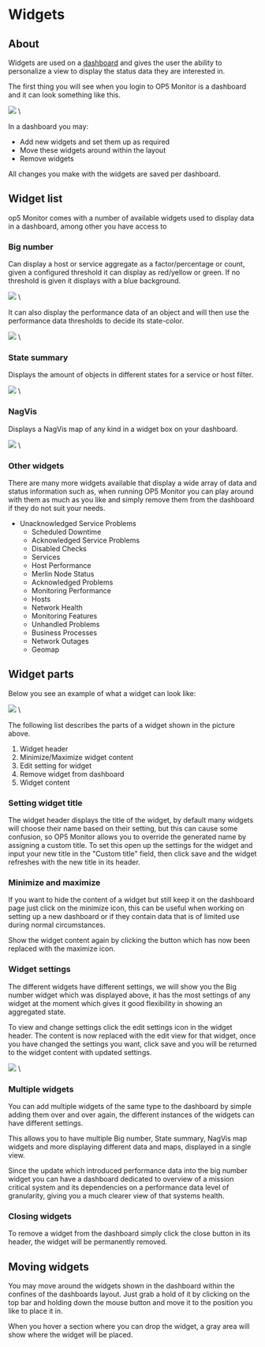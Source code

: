 # Widgets

## About

Widgets are used on a [dashboard](Tactical_overview) and gives the user the ability to personalize a view to display the status data they are interested in.

The first thing you will see when you login to OP5 Monitor is a dashboard and it can look something like this.

![](images/16482313/18481251.png) \


In a dashboard you may:

- Add new widgets and set them up as required
- Move these widgets around within the layout
- Remove widgets

All changes you make with the widgets are saved per dashboard.

## Widget list

op5 Monitor comes with a number of available widgets used to display data in a dashboard, among other you have access to

### Big number

Can display a host or service aggregate as a factor/percentage or count, given a configured threshold it can display as red/yellow or green. If no threshold is given it displays with a blue background.

![](images/16482313/18481252.png) \


It can also display the performance data of an object and will then use the performance data thresholds to decide its state-color.

![](images/16482313/18481255.png) \


### State summary

Displays the amount of objects in different states for a service or host filter.

![](images/16482313/18481257.png) \


### NagVis

Displays a NagVis map of any kind in a widget box on your dashboard.

![](images/16482313/18481254.png) \


### Other widgets

There are many more widgets available that display a wide array of data and status information such as, when running OP5 Monitor you can play around with them as much as you like and simply remove them from the dashboard if they do not suit your needs.

- Unacknowledged Service Problems
  - Scheduled Downtime
  - Acknowledged Service Problems
  - Disabled Checks
  - Services
  - Host Performance
  - Merlin Node Status
  - Acknowledged Problems
  - Monitoring Performance
  - Hosts
  - Network Health
  - Monitoring Features
  - Unhandled Problems
  - Business Processes
  - Network Outages
  - Geomap

## Widget parts

Below you see an example of what a widget can look like:

![](images/16482313/18481253.png) \


 The following list describes the parts of a widget shown in the picture above.

1. Widget header
2. Minimize/Maximize widget content
3. Edit setting for widget
4. Remove widget from dashboard
5. Widget content

### Setting widget title

The widget header displays the title of the widget, by default many widgets will choose their name based on their setting, but this can cause some confusion, so OP5 Monitor allows you to override the generated name by assigning a custom title. To set this open up the settings for the widget and input your new title in the "Custom title" field, then click save and the widget refreshes with the new title in its header.

### Minimize and maximize

If you want to hide the content of a widget but still keep it on the dashboard page just click on the minimize icon, this can be useful when working on setting up a new dashboard or if they contain data that is of limited use during normal circumstances.

Show the widget content again by clicking the button which has now been replaced with the maximize icon.

### Widget settings

The different widgets have different settings, we will show you the Big number widget which was displayed above, it has the most settings of any widget at the moment which gives it good flexibility in showing an aggregated state.

To view and change settings click the edit settings icon in the widget header. The content is now replaced with the edit view for that widget, once you have changed the settings you want, click save and you will be returned to the widget content with updated settings.

![](images/16482313/18481256.png) \


### Multiple widgets

You can add multiple widgets of the same type to the dashboard by simple adding them over and over again, the different instances of the widgets can have different settings.

This allows you to have multiple Big number, State summary, NagVis map widgets and more displaying different data and maps, displayed in a single view.

Since the update which introduced performance data into the big number widget you can have a dashboard dedicated to overview of a mission critical system and its dependencies on a performance data level of granularity, giving you a much clearer view of that systems health.

### Closing widgets

To remove a widget from the dashboard simply click the close button in its header, the widget will be permanently removed.

## Moving widgets

You may move around the widgets shown in the dashboard within the confines of the dashboards layout. Just grab a hold of it by clicking on the top bar and holding down the mouse button and move it to the position you like to place it in.

When you hover a section where you can drop the widget, a gray area will show where the widget will be placed.

